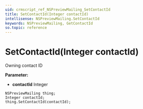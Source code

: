 ```yaml
---
uid: crmscript_ref_NSPreviewMailing_SetContactId
title: SetContactId(Integer contactId)
intellisense: NSPreviewMailing.SetContactId
keywords: NSPreviewMailing, GetContactId
so.topic: reference
---
```


# SetContactId(Integer contactId)

Owning contact ID

**Parameter:** 
 - **contactId** Integer

```crmscript
NSPreviewMailing thing;
Integer contactId;
thing.SetContactId(contactId);
```

